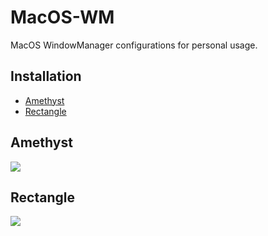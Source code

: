 # MacOS-WM

MacOS WindowManager configurations for personal usage.

## Installation

- [Amethyst](https://ianyh.com/amethyst/)
- [Rectangle](https://rectangleapp.com/k)

## Amethyst

![](https://nrmjjlvckvsb.compat.objectstorage.ap-tokyo-1.oraclecloud.com/picgo/2022/08-18-355c5a2bef87d35b6dd52fe741d4a9d5.png)

## Rectangle

![](https://nrmjjlvckvsb.compat.objectstorage.ap-tokyo-1.oraclecloud.com/picgo/2022/08-18-67f26c5e84967e7d0290f55e6617a74e.png)
